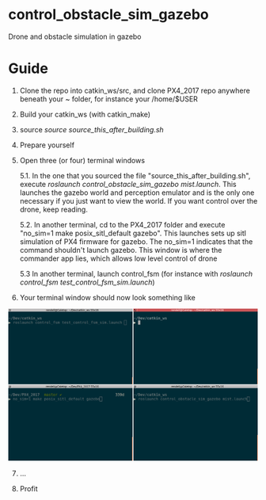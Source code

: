 # control_obstacle_sim_gazebo
Drone and obstacle simulation in gazebo

# Guide
1) Clone the repo into catkin_ws/src, and clone PX4_2017 repo anywhere beneath your ~ folder, for instance your /home/$USER
2) Build your catkin_ws (with catkin_make)
3) source _source source_this_after_building.sh_
4) Prepare yourself
5) Open three (or four) terminal windows

    5.1. In the one that you sourced the file "source\_this\_after\_building.sh", execute _roslaunch control\_obstacle\_sim\_gazebo mist.launch_. This launches the gazebo world and perception emulator and is the only one necessary if you just want to view the world. If you want control over the drone, keep reading. 
    
    5.2. In another terminal, cd to the PX4\_2017 folder and execute "no\_sim=1 make posix\_sitl\_default gazebo". This launches sets up sitl simulation of PX4 firmware for gazebo. The no\_sim=1 indicates that the command shouldn't launch gazebo. This window is where the commander app lies, which allows low level control of drone
    
    5.3 In another terminal, launch control\_fsm (for instance with _roslaunch control\_fsm test\_control\_fsm\_sim.launch_)
6) Your terminal window should now look something like

![](tutorial.png)

7) ...

8) Profit




